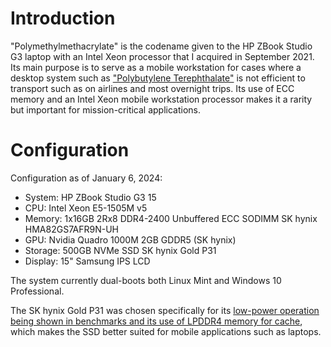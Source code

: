 
# Introduction
"Polymethylmethacrylate" is the codename given to the HP ZBook Studio G3 laptop with an Intel Xeon processor that I acquired in September 2021. Its main purpose is to serve as a mobile workstation for cases where a desktop system such as ["Polybutylene Terephthalate"](../pc_pbt/) is not efficient to transport such as on airlines and most overnight trips. Its use of ECC memory and an Intel Xeon mobile workstation processor makes it a rarity but important for mission-critical applications.

# Configuration

Configuration as of January 6, 2024:

- System: HP ZBook Studio G3 15
- CPU: Intel Xeon E5-1505M v5
- Memory: 1x16GB 2Rx8 DDR4-2400 Unbuffered ECC SODIMM SK hynix HMA82GS7AFR9N-UH
- GPU: Nvidia Quadro 1000M 2GB GDDR5 (SK hynix)
- Storage: 500GB NVMe SSD SK hynix Gold P31
- Display: 15" Samsung IPS LCD

The system currently dual-boots both Linux Mint and Windows 10 Professional.

The SK hynix Gold P31 was chosen specifically for its [low-power operation being shown in benchmarks and its use of LPDDR4 memory for cache](https://www.tomshardware.com/reviews/sk-hynix-gold-p31-m2-nvme-ssd-review/2), which makes the SSD better suited for mobile applications such as laptops.